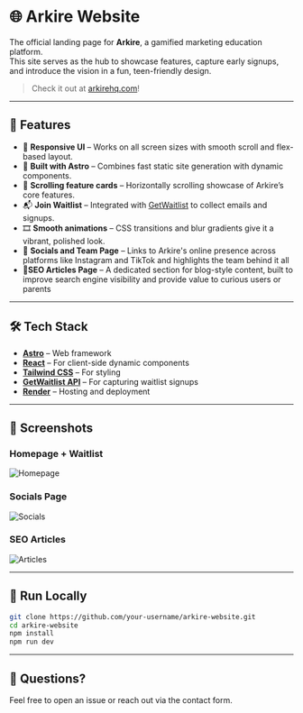 # 🌐 Arkire Website

The official landing page for **Arkire**, a gamified marketing education platform.  
This site serves as the hub to showcase features, capture early signups, and introduce the vision in a fun, teen-friendly design.

> Check it out at [arkirehq.com](arkirehq.com)!
---

## 🚀 Features

- 📱 **Responsive UI** – Works on all screen sizes with smooth scroll and flex-based layout.
- 🧩 **Built with Astro** – Combines fast static site generation with dynamic components.
- 🔁 **Scrolling feature cards** – Horizontally scrolling showcase of Arkire’s core features.
- 📬 **Join Waitlist** – Integrated with [GetWaitlist](https://www.getwaitlist.com/) to collect emails and signups.
- 🎞️ **Smooth animations** – CSS transitions and blur gradients give it a vibrant, polished look.
- 👥 **Socials and Team Page** – Links to Arkire's online presence across platforms like Instagram and TikTok and highlights the team behind it all
- 📝**SEO Articles Page** – A dedicated section for blog-style content, built to improve search engine visibility and provide value to curious users or parents
  
---

## 🛠️ Tech Stack

- **[Astro](https://astro.build/)** – Web framework
- **[React](https://react.dev/)** – For client-side dynamic components
- **[Tailwind CSS](https://tailwindcss.com/)** – For styling
- **[GetWaitlist API](https://getwaitlist.com/)** – For capturing waitlist signups
- **[Render](https://render.com/)** – Hosting and deployment

---

## 📸 Screenshots


### Homepage + Waitlist
![Homepage](https://hc-cdn.hel1.your-objectstorage.com/s/v3/e479440e6251f4df86a20b795dab8873c2da54df_image.png)

### Socials Page
![Socials](https://hc-cdn.hel1.your-objectstorage.com/s/v3/b245679b32543ee584a75e8d5ca73c9a1b1038cb_image.png)

### SEO Articles
![Articles](https://hc-cdn.hel1.your-objectstorage.com/s/v3/c139fb96103e10a6aa72b912981b7151d72ded94_image.png)

---

## 🧪 Run Locally

```bash
git clone https://github.com/your-username/arkire-website.git
cd arkire-website
npm install
npm run dev
```
---
## 💬 Questions?
Feel free to open an issue or reach out via the contact form.
